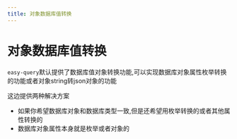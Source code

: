 ```yaml
---
title: 对象数据库值转换
---
```


# 对象数据库值转换
`easy-query`默认提供了数据库值对象转换功能,可以实现数据库对象属性枚举转换的功能或者对象string转json对象的功能

这边提供两种解决方案
- 如果你希望数据库对象和数据库类型一致,但是还希望用枚举转换的或者其他属性转换的
- 数据库对象属性本身就是枚举或者对象的